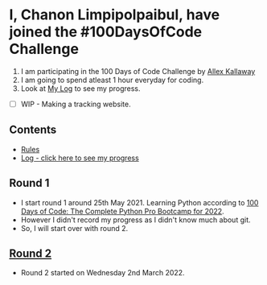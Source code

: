 # I, Chanon Limpipolpaibul, have joined the #100DaysOfCode Challenge

1. I am participating in the 100 Days of Code Challenge by [Allex Kallaway](https://github.com/kallaway/100-days-of-code)
2. I am going to spend atleast 1 hour everyday for coding.
3. Look at [My Log](./round_two/log.md) to see my progress.
- [ ] WIP - Making a tracking website.

## Contents

* [Rules](rules.md)
* [Log - click here to see my progress](./round_two/log.md)

## Round 1
- I start round 1 around 25th May 2021. Learning Python according to [100 Days of Code: The Complete Python Pro Bootcamp for 2022](https://www.udemy.com/course/100-days-of-code/).
- However I didn't record my progress as I didn't know much about git.
- So, I will start over with round 2.

## [Round 2](./round_two)
- Round 2 started on Wednesday 2nd March 2022.
